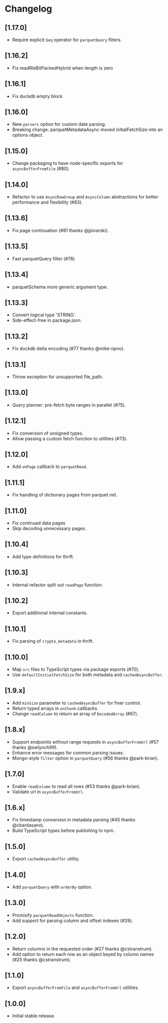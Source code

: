 # Changelog

## [1.17.0]
 - Require explicit `$eq` operator for `parquetQuery` filters.

## [1.16.2]
 - Fix readRleBitPackedHybrid when length is zero

## [1.16.1]
 - Fix duckdb empty block

## [1.16.0]
 - New `parsers` option for custom date parsing.
 - Breaking change: parquetMetadataAsync moved initialFetchSize into an options object.

## [1.15.0]
 - Change packaging to have node-specific exports for `asyncBufferFromFile` (#80).

## [1.14.0]
 - Refactor to use `AsyncRowGroup` and `AsyncColumn` abstractions for better performance and flexibility (#83).

## [1.13.6]
 - Fix page continuation (#81 thanks @jpivarski).

## [1.13.5]
 - Fast parquetQuery filter (#78)

## [1.13.4]
 - parquetSchema more generic argument type.

## [1.13.3]
 - Convert logical type 'STRING'.
 - Side-effect-free in package.json.

## [1.13.2]
 - Fix duckdb delta encoding (#77 thanks @mike-iqmo).

## [1.13.1]
 - Throw exception for unsupported file_path.

## [1.13.0]
 - Query planner: pre-fetch byte ranges in parallel (#75).

## [1.12.1]
 - Fix conversion of unsigned types.
 - Allow passing a custom fetch function to utilities (#73).

## [1.12.0]
 - Add `onPage` callback to `parquetRead`.

## [1.11.1]
 - Fix handling of dictionary pages from parquet.net.

## [1.11.0]
 - Fix continued data pages
 - Skip decoding unnecessary pages.

## [1.10.4]
 - Add type definitions for thrift.

## [1.10.3]
 - Internal refactor split out `readPage` function.

## [1.10.2]
 - Export additional internal constants.

## [1.10.1]
 - Fix parsing of `crypto_metadata` in thrift.

## [1.10.0]
 - Map `src` files to TypeScript types via package exports (#70).
 - Use `defaultInitialFetchSize` for both metadata and `cachedAsyncBuffer`.

## [1.9.x]
 - Add `minSize` parameter to `cachedAsyncBuffer` for finer control.
 - Return typed arrays in `onChunk` callbacks.
 - Change `readColumn` to return an array of `DecodedArray` (#67).

## [1.8.x]
 - Support endpoints without range requests in `asyncBufferFromUrl` (#57 thanks @swlynch99).
 - Enhance error messages for common parsing issues.
 - Mongo-style `filter` option in `parquetQuery` (#56 thanks @park-brian).

## [1.7.0]
 - Enable `readColumn` to read all rows (#53 thanks @park-brian).
 - Validate url in `asyncBufferFromUrl`.

## [1.6.x]
 - Fix timestamp conversion in metadata parsing (#45 thanks @cbardasano).
 - Build TypeScript types before publishing to npm.

## [1.5.0]
 - Export `cachedAsyncBuffer` utility.

## [1.4.0]
 - Add `parquetQuery` with `orderBy` option.

## [1.3.0]
 - Promisify `parquetReadObjects` function.
 - Add support for parsing column and offset indexes (#29).

## [1.2.0]
 - Return columns in the requested order (#27 thanks @cstranstrum).
 - Add option to return each row as an object keyed by column names (#25 thanks @cstranstrum).

## [1.1.0]
 - Export `asyncBufferFromFile` and `asyncBufferFromUrl` utilities.

## [1.0.0]
 - Initial stable release.
